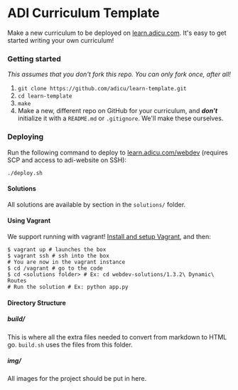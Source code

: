 ADI Curriculum Template
=======================

Make a new curriculum to be deployed on [learn.adicu.com](http://learn.adicu.com).  It's easy to get started writing your own curriculum!

### Getting started
*This assumes that you don't fork this repo.  You can only fork once, after all!*

1. `git clone https://github.com/adicu/learn-template.git`
2. `cd learn-template`
3. `make`
4. Make a new, different repo on GitHub for your curriculum, and _**don't**_ initialize it with a `README.md` or `.gitignore`.  We'll make these ourselves.


### Deploying

Run the following command to deploy to [learn.adicu.com/webdev](http://learn.adicu.com/webdev) (requires SCP and access to adi-website on SSH):

    ./deploy.sh

#### Solutions

All solutions are available by section in the `solutions/` folder.

#### Using Vagrant

We support running with vagrant!  [Install and setup Vagrant](https://docs.vagrantup.com/v2/installation/index.html), and then:

    $ vagrant up # launches the box
    $ vagrant ssh # ssh into the box
    # You are now in the vagrant instance
    $ cd /vagrant # go to the code
    $ cd <solutions folder> # Ex: cd webdev-solutions/1.3.2\ Dynamic\ Routes
    # Run the solution # Ex: python app.py

#### Directory Structure

##### build/

This is where all the extra files needed to convert from markdown to HTML go. `build.sh` uses the files from this folder.

##### img/ 

All images for the project should be put in here.

##### 
